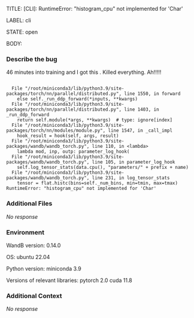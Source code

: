TITLE:
[CLI]:   RuntimeError: "histogram_cpu" not implemented for 'Char'

LABEL:
cli

STATE:
open

BODY:
### Describe the bug

<!--- Description of the issue below  -->

46 minutes into training and I got this .  Killed everything. Ah!!!!!

<!--- A minimal code snippet between the quotes below  -->
```python

```

<!--- A full traceback of the exception in the quotes below -->
```shell
  File "/root/miniconda3/lib/python3.9/site-packages/torch/nn/parallel/distributed.py", line 1550, in forward
    else self._run_ddp_forward(*inputs, **kwargs)
  File "/root/miniconda3/lib/python3.9/site-packages/torch/nn/parallel/distributed.py", line 1403, in _run_ddp_forward
    return self.module(*args, **kwargs)  # type: ignore[index]
  File "/root/miniconda3/lib/python3.9/site-packages/torch/nn/modules/module.py", line 1547, in _call_impl
    hook_result = hook(self, args, result)
  File "/root/miniconda3/lib/python3.9/site-packages/wandb/wandb_torch.py", line 110, in <lambda>
    lambda mod, inp, outp: parameter_log_hook(
  File "/root/miniconda3/lib/python3.9/site-packages/wandb/wandb_torch.py", line 105, in parameter_log_hook
    self.log_tensor_stats(data.cpu(), "parameters/" + prefix + name)
  File "/root/miniconda3/lib/python3.9/site-packages/wandb/wandb_torch.py", line 231, in log_tensor_stats
    tensor = flat.histc(bins=self._num_bins, min=tmin, max=tmax)
RuntimeError: "histogram_cpu" not implemented for 'Char'

```


### Additional Files

_No response_

### Environment

WandB version: 0.14.0

OS: ubuntu 22.04

Python version: miniconda 3.9

Versions of relevant libraries: pytorch 2.0 cuda 11.8


### Additional Context

_No response_

